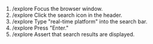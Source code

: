 1. /explore Focus the browser window.
2. /explore Click the search icon in the header.
3. /explore Type "real-time platform" into the search bar.
4. /explore Press "Enter."
5. /explore Assert that search results are displayed.